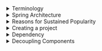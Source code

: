 <details>
<summary>Terminology</summary>

Learn the different terms used in the world of Spring.

The following topics are covered:
- Beans
- Autowiring
- Dependency injection
- Inversion of Control
- IoC container
- Bean factory
- Application context

### Beans

Beans are the objects of classes that are managed by Spring. Traditionally, objects used to create their own dependencies, but Spring manages all the dependencies of an object and instantiates the object after injecting the required dependencies. The `@Component` annotation is the most common method of defining beans.

```java
@Component
public class Vehicle {

}
```

### Autowiring

The process of identifying a dependency, looking for a match, and then populating the dependency is called autowiring. The `@Autowired` annotation tells Spring to find and inject a collaborating bean into another. If more than one bean of the same type is available, Spring throws an error. In the following scenario, two beans of type `Operator` are detected by Spring:

```java
@Component
class Arithmetic() {
    @Autowired
    private Operator operator;
    //...
}

@Component
class Addition implements Operator {

}

@Component
class Subtraction implements Operator {

}
```

Spring will not know which bean to inject in the `Arithmetic` bean unless the developer explicitly specifies it.

### Dependency injection

Dependency injection is the process by which Spring looks up the beans that are needed for a particular bean to function and injects them as a dependency. Spring can perform dependency injection by using a **constructor** or by using a **setter method**.

### Inversion of Control

Traditionally, the class which needed the dependency created an instance of the dependency. The class decided when to create the dependency and how to create it. For example, `Engine` class is a dependency of `Vehicle` class, which creates its object:

```java
class Vehicle {
    private Engine engine = new Engine();
    //...
}
```

Spring takes this responsibility from the class and creates the object itself. The developer simply mentions the dependency and the framework takes care of the rest.

```java
class Vehicle {
    private Engine engine;
    //...
}
```

Thus, control moves from the component that needs the dependency to the framework. The framework takes the responsibility for finding out the dependencies of a component, ensuring their availability and injecting them in the component. This process is called **Inversion of Control**.

![01.png](img/01.png)

### IoC container

An **IoC container** is a framework that provides the **Inversion of Control** functionality.

The IoC container manages the beans. For the above-mentioned example, it creates an instance of the `Engine` class, then creates an instance of `Vehicle` class, and then injects the `Engine` object as a dependency into the `Vehicle` object.

```java
class Vehicle {
    private Engine engine;
    //...   
}
```

**IoC container** is a generic term. It is not framework-specific. Spring offers two implementations of the **IoC container**:
1. Bean factory
2. Application context

![02.png](img/02.png)

Both of them are interfaces that have different implementations available. Application context is the typical IoC container in the context of Spring. Spring recommends using it unless there is a memory concern, like in a mobile device. If available memory is low, bean factory should be used.

### Bean factory

The basic version of the Spring IoC container is **bean factory**. It is the legacy IoC container and provides basic management for beans and wiring of dependencies. In Spring, bean factory still exists to provide backward compatibility.

### Application context

**Application context** adds more features to the bean factory that are typically needed by an enterprise application. It is the most important part of the Spring framework. All the core logic of Spring happens here. It includes basic management of beans and wiring of dependencies as provided by the bean factory. Additional features in application context include **Spring AOP** features, **internationalization**, **web application context**, etc.

</details>


<details>
<summary>Spring Architecture</summary>

Discussion of the modular architecture of Spring and popular Spring projects.

The following topics are covered:
- Spring modules
  - Data access / integration
  - Web (MVC / remoting)
  - Test
  - AOP
- Spring projects

Spring is not one big framework. It is broken down into modules. This can be seen in the Maven Dependencies folder, where there are a lot of JAR files instead of just one big JAR.

![03.png](img/03.png)

Spring is built in a modular way and this enables some modules to be used without using the whole framework. It also makes integration with other frameworks easy. The developer can choose which module to use and discard ones that are not required.

### Spring modules

The modules of Spring architecture, grouped together in layers, are shown below:

![04.png](img/04.png)

The Core Container contains the following modules: **Beans**, **Core**, **Context**, and **Spring Expression Language (SpEL)**. These modules provide fundamental functionality of the Spring framework, like **Inversion of Control (IoC)**, **dependency injection**, **internationalization** as well as support for querying the object at run time.

### Data access / integration

Spring has very good integration with data and integration layers, and provides support to interact with databases. It contains modules like **JDBC**, **ORM**, **OXM**, **JMS**, and **Transactions**.
- The JDBC (Java Database Connectivity) module allows the data layer to interact with databases to get data or store data, or to interact with other systems without the need of cumbersome JDBC coding. Spring JDBC is very straightforward as compared to plain JDBC and makes the code very short.
- The ORM (Object Relational Mapping) module provides support to integrate with ORM frameworks including Hibernate and JPA.
- The JMS (Java Messaging Service) module talks to other applications through the queue to produce and consume messages.
- The OXM (object-XML mapping) module makes the object-to-XML transformation easy by providing useful features.
- The transaction management module provides support for successful rollback in case a transaction fails.

### Web (MVC / remoting)

It contains the **Web**, **Servlets**, **Portlets**, and **Sockets** modules to support the creation of a web application. Spring offers a web framework of its own called **Spring MVC**.

### Test

The **Test** module handles the cross-cutting concern of unit testing. The **Spring Test** framework supports testing with **JUnit**, **TestNG**, as well as creating mock objects for testing the code in isolation.

### AOP

The **AOP** module provides **Aspect Oriented Programming** functionality like **method interception** and **pointcuts** as well as **security** and **logging** features. Spring has its own module called **Spring AOP** that offers basic, aspect-oriented programming functionality. Advanced AOP functionality can be implemented through integration with **AspectJ**. AOP features cross-cutting concerns from business logic.

### Spring projects

Spring also provides solutions to different enterprise application problems through **Spring projects**. Some of them are discussed below:

![05.png](img/05.png)

**Spring Boot** is used to develop microservices. It makes developing applications easy through features like startup projects, auto configuration, and actuator. Spring Boot has gained massive popularity since it was first released in 2014.

**Spring Cloud** allows the development of cloud native applications that can be dynamically configured and deployed. It provides functionality for handling common patterns in distributed systems.

**Spring Data** provides consistent access to SQL and NoSQL databases.

**Spring Integration** implements the patterns outlined by the book Enterprise Application Integration Patterns. It allows enterprise applications to be connected easily through messaging and declarative adapters.

**Spring Batch** provides functionality to handle large volumes of data like ability to restart, ability to read from and write to different systems, chunk processing, parallel processing, and transaction management.

**Spring Security** provides security solutions for different applications be it a web application or a REST service. It also provides authentication and authorization features.

**Spring Session** manages session information and makes it easier to share session data between services in the cloud regardless of the platform/container. It also supports multiple sessions in a single browser instance.

**Spring Mobile** offers device detection and progressive rendering options that make mobile web application development easy.

**Spring Android** facilitates the development of Android applications.

</details>


<details>
<summary>Reasons for Sustained Popularity</summary>

Discussion of some factors of Spring that led to its widespread adoption and sustained popularity.

The following topics are covered:
- Flexibility and integration with other frameworks
- Removes plumbing code
- Promotes testable code
- Staying up-to-date

### Flexibility and integration with other frameworks

Spring has a very flexible architecture. Spring modules are not dependent on one another and offer a developer the freedom to pick and choose according to the requirements of the application. Spring projects are designed with very specific purposes in mind.

Spring offers integration with a large number of frameworks. For example, even though Spring offers its own MVC framework, SpringMVC, it also offers integration with other MVC frameworks. Using Spring does not decrease the developer's options.

### Removes plumbing code

Plumbing code not only makes programming longer but also reduces the readability of code. For example, in JDBC programming, a lot of code is required for simple functionality. Connection establishment and exception handling span many lines of code.

Spring removes plumbing code and lets the programmer focus on the application logic. The amount of code written in Spring is negligible. No exception handling code is required because Spring makes all its exceptions unchecked.

### Promotes testable code

Spring framework enables writing testable code. It offers good integration with JUnit and Mockito frameworks, which lets us write unit tests quickly and easily. The core feature of Spring is dependency injection and if it is used properly, writing unit tests for the code becomes very easy.

### Staying up-to-date

Spring is able to stay current and adapt to changes in development. For example, microservices and cloud services have evolved in the last decade. Spring has come up with projects to keep up with the trend, like Spring Boot, which helps with designing microservices.

</details>


<details>
<summary>Creating a project</summary>

There are different ways of creating a Spring project:
1. Follow the **Spring Initializr** instructions: https://start.spring.io/
   - Select the dependencies and create a basic project structure with a **Maven** or **Gradle** build specification. This project is available for download in the form of a zip file to be used in a variety of IDEs like **Eclipse**, **IntelliJ**, etc.
2. Use the **Spring Initializr** plugin for IntelliJ.
3. If using **Maven** for dependency management and you know the dependencies your project will need: <a href="https://search.maven.org/">Search **Maven Central**</a> for the dependencies your project requires. 
4. Refer to the `pom.xml` of this project and copy any dependencies your project requires.

The highlight of Spring Boot is its auto-configuration feature whereby it automatically includes all the dependencies of a project based on property files and JAR classpaths. Spring Boot is basically the Spring framework along with embedded servers. Spring Boot removes the need for XML configuration.

![06.png](img/06.png)

<blockquote>Note: Given the simplicity and ease that Spring Boot provides, we will use it to create our first Spring project.</blockquote>

This project will use a **Maven** build configuration, with **Spring Boot v2.4.3** at the time of this writing.

Any version which is greater than **Spring Boot 2.0** should work for the examples in this project. It is better to avoid `SNAPSHOT` versions as they are alpha or beta versions.

Specify a **GroupId** and **ArtifactId** for the project. This project used the IntelliJ IDE's **New Project** prompts to create these.

![07.png](img/07.png)

Spring Initializr, by default, creates Spring as one of the dependencies of the project, so we do not need to explicitly specify any dependency. Later in this course, we will create projects with dependencies like **Web**, **AOP**, **JDBC**, **JPA**, etc.

![08.png](img/08.png)

When the **Generate** button on the form is clicked, the Initializer creates a zip file that is downloaded by the browser. Unzip this file and place it in a folder on the hard drive.

To import this project in Eclipse, choose **File => Import => Existing Maven Projects**. Search for **Maven** in the search bar if the option isn't visible. Browse to the folder on the hard drive where the unzipped Spring Boot project is placed. The `pom.xml` file can be seen. Select the file and click **Finish** to import the project.

![09.png](img/09.png)

All the dependencies needed to set up the project will be downloaded via the IDE. When the import process finishes, the following hierarchy can be seen:
- `src/main/java` where the Java code will be written. Right now, it contains the project file `<YourAppName>Application.java`
- `src/main/resources` where the application properties are written.
- `src/test/java` where the tests will be written.

![10.png](img/10.png)

The `pom.xml` file contains the project metadata information and lists the dependencies.

If using **Eclipse**, The Maven Dependencies folder contains the jar files of all the dependencies. If you used Initializr, Spring may have automatically added the dependencies `spring-boot-starter`, `spring-context`, `spring-beans`, and `spring-core`, among other dependencies.

![11.png](img/11.png)

When the project dependencies are finished downloading, they can be found in the **External Libraries** folder, if using **IntelliJ**.

The `org.squidmin` package contains the main application, `Application.java`, which contains the `main` method. The `main` method of the `Application` class can be used to execute the Spring Boot application.

In IntelliJ, an easy way to run the main application is to right-click on the `Application.java` file in the **Project View** and select **Run 'Application.main()'**.

![12.png](img/12.png)

This will launch a simple *Spring context*. The program successfully runs and prints some text on the console.

![13.png](img/13.png)

</details>


<details>
<summary>Dependency</summary>

This section discusses the concept of dependency by setting up a simple example using a Spring Boot application.

The following topics are covered:
- Tight coupling

In this section, we will build a movie recommender system and add some logic to it.

A recommender system is a system that filters some entities based on the user's history. Recommender systems also rank these items based on user preferences. The system works by taking an input and then finding items similar to that input.

In this section, we will write the basic code for a movie recommender application. The application will take a movie and recommend other movies similar to it. There are various ways in which recommendations can be found. One method is content-based filtering in which item-to-item similarity is used as a basis for finding matches. So, for a movie like Finding Dory, the system will find movies of the same genre, like Happy Feet, Ice Age, Shark Tale, etc.

![14.png](img/14.png)

1. We will create sub-packages inside the `org.squidmin.basics.movierecommendersystem` package to keep the files for every section separate. This is an optional step. Right-click on the base package, mouse-hover **New =>**, and select **Package**. Then provide the name as `section1` and press **Enter** to create the sub-package.

![15.png](img/15.png)

![16.png](img/16.png)

![17.png](img/17.png)

The package for each section contains the `MovieRecommenderSystemApplication` class containing the main method. This file can simply be copied from the `org.squidmin.basics.movierecommendersystem` package to the newly created package.

![18.png](img/18.png)

2. We will create a class named `RecommenderImplementation` in the section1 sub-package.

![19.png](img/19.png)

![20.png](img/20.png)

The `RecommenderImplementation` class will have a method called `recommendMovies()`, which will find similar movies using a content-based filter and then return the results.

The `recommendMovies()` method takes a movie as input so the input parameter is of type String and returns a list of similar movies. Hence, the return type is String[]. Inside the method, we will use a filter to find similar movies and return the results.

```java
public class RecommenderImplementation {
    public String[] recommendMovies (String movie) {
        return new String[] {"M1", "M2", "M3"};
    }
}
```

We need to hard code the results returned by this method to avoid compile-time errors. The hard coded results will be removed in **step 5**.

Now, we will write the logic of the `recommendMovies()` method in the `RecommenderImplementation` class. As mentioned earlier, we will use a technique called content-based filtering to find movie recommendations. We can implement this technique as a separate class to keep the `recommendMovies()` method independent of the filter implementation.

We will create a new class `ContentBasedFilter` that has a method `getRecommendations()` implementing the logic of the content-based filter. The method returns a list of movies that are relevant to the input, taking into account the user's watch history as well as movies that are similar to the input. We will not make it complex at this step and ignore input arguments like the number of movies to recommend, user's watch history, and the user-movie matrix of ratings.

Our method will have just one input parameter, the movie name, of `String` type. All the steps in finding the relevant movies are performed in this method.

<blockquote>We have hardcoded the results. The <code>getRecommendations()</code> method returns three movies similar to the movie, “<i>Finding Dory</i>”.</blockquote>

```java
public class ContentBasedFilter {
    public String[] getRecommendations(String movie) {
        // TODO: Logic of content based filter
        return new String[] {"Happy Feet", "Ice Age", "Shark Tale"};
    }
}
```

Now, we can use an object of the `ContentBasedFilter` class in the `RecommenderImplementation` class as follows:

Since the `getRecommendations()` method is returning a `String[]`, we can remove our hard-coded results and replace them with the actual ones returned by the method.

In the `MovieRecommenderSystemApplication` class, we will create an object of the `RecommenderImplementation` class and use it to find movie recommendations for the movie, *Finding Dory*, as follows:

```java
import java.util.Arrays;

public class MovieRecommenderSystemApplication {
    public static void main(String[] args) {
        RecommenderImplementation recommender = new RecommenderImplementation();    
        String[] result = recommender.recommendMovies("Finding Dory");
        System.out.println(Arrays.toString(result));
    }
}
```

To make the output readable, we use the `toString()` method after importing `java.util.Arrays`.

The code in the widget below, when executed, returns a list of movies hard-coded in the `ContentBasedFilter` class.

### `MovieRecommenderSystem.java`

```java
package org.squidmin.basics.movierecommendersystem.section1;

import java.util.Arrays;

import org.springframework.boot.SpringApplication;
import org.springframework.boot.autoconfigure.SpringBootApplication;


@SpringBootApplication
public class MovieRecommenderSystemApplication {

	public static void main(String[] args) {
		
		//SpringApplication.run(MovieRecommenderSystemApplication.class, args);

		// Create an instance of the RecommenderImplementation class.
		RecommenderImplementation recommender = new RecommenderImplementation();	
		
		// Call the recommendMovies() method to get recommendations.
		String[] result = recommender.recommendMovies("Finding Dory");
		
		// Display the results.
		System.out.println(Arrays.toString(result));

	}

}
```

### `RecommenderImplementation.java`

```java
package org.squidmin.basics.movierecommendersystem.section1;

public class RecommenderImplementation {

	public String [] recommendMovies (String movie) {
		
		// Use content based filter to find similar movies.
		
		ContentBasedFilter filter = new ContentBasedFilter();
		String[] results = filter.getRecommendations(movie);
	
		// Return the results.
        //return new String[] {"M1", "M2", "M3"};
		return results;
	}

}
```

### `ContentBasedFilter.java`

```java
package org.squidmin.basics.movierecommendersystem.section1;

public class ContentBasedFilter {
	public String[] getRecommendations(String movie) {
		
		//implement logic of content based filter
		
		//return movie recommendations
		return new String[] {"Happy Feet", "Ice Age", "Shark Tale"};
	}
}
```

#### Output

```
[Happy Feet, Ice Age, Shark Tale]
```

### Tight coupling

As can be seen, the `ContentBasedFilter` class is a dependency of the `RecommenderImplementation` class. The `RecommenderImplementation` class needs an object of the `ContentBasedFilter` class to perform its task. This is an example of tight coupling.

![21.png](img/21.png)

If we want to use another filter in place of the content-based filter, we will need to change the code in the `RecommenderImplementation` class.

Consider a scenario where we want to use one type of filter in one situation and another type of filter in another situation. Tight coupling makes this difficult to achieve.

In the simple example above, we created two classes which work together, thus creating a dependency. In a typical enterprise application, there are a large number of objects which work together to provide some end result to the user. This results in a lot of dependencies. Spring is a dependency injection framework that makes the process of managing these dependencies easy.

</details>


<details>
<summary>Decoupling Components</summary>

Discussion of changing tightly coupled code to be loosely coupled.

The following topics are covered:
- Filter interface
- Loose coupling

Right now, the `RecommenderImplementation` class is hard coded to use the `ContentBasedFilter` class. If we need to change the way our application recommends movies, we will need to change the code of the `RecommenderImplementation` class.

Say we want to switch from the `ContentBased` filter to `Collaborative` filter and take into account the preferences of users having a similar watch history.

<figure>
<img src="img/22.png" />
<figcaption align="center"><b>Collaborative filtering</b></figcaption>
</figure>

1. We've created a subpackage called **section2** inside the `org.squidmin.basics.movierecommendersystem` package for the code example shown in this lesson.<br/><br/>The package contains the `MovieRecommenderSystemApplication.java`, `RecommenderImplementation.java`, and `ContentBasedFilter.java` files from the previous lesson.
   <br/><br/>
2. Changing the type of filter from **content based** to **collaborative** would call for a change in the code of the `RecommenderImplementation` class.<br/><br/>First, let's create a class `CollaborativeFilter`, which, like the `ContentBasedFilter` class, has one method `getRecommendations()` as follows:

```java
public class CollaborativeFilter {
    public String[] getRecommendations(String movie) {
        // TODO: Logic of collaborative filter
        return new String[] { };
     }
 }
```

This method recommends a list of movies for “*Finding Dory*” based on the logic of the `CollaborativeFilter` class.

3. If we want to switch to the new filter created in the previous step, we will have to change the code in the `RecommenderImplementation` class as follows:

```java
public class RecommenderImplementation {
    public String[] recommendMovies(String movie) {
        CollaborativeFilter filter = new CollaborativeFilter();
        String[] results = filter.getRecommendations("Finding Dory");
        return results;
    }
}
```

Here, we have created an object of the `CollaborativeFilter` class instead of the `ContentBasedFilter` class. Every time we want to change the filter implementation, we will have to change the code in the `recommendMovies()` method.

### Filter interface

One way to make the code loosely coupled is by using an interface called `Filter`. An interface contains abstract methods whose implementation is left to the classes using it.

The `Filter` interface will have only one method definition.

```java
public interface Filter {
    public String[] getRecommendations(String movie);
}
```

Both `ContentBasedFilter` and `CollaborativeFilter` now implement the `Filter` interface.

```java
public class ContentBasedFilter implements Filter {
    //...
}
```

```java
public class CollaborativeFilter implements Filter {
    //...
}
```

### Loose coupling

Loose coupling can be achieved by making the `RecommenderImplementation` class use the interface instead of one of its implementations. We will create a constructor for the `RecommenderImplementation` class to initialize the `Filter`.

```java
public class RecommenderImplementation {

    // Use the Filter interface to select the filter.
    private Filter filter;
            
    public RecommenderImplementation(Filter filter) {
        super();
        this.filter = filter;
    }

    // Use a filter to find recommendations.
    public String [] recommendMovies (String movie) {
        //...
    }
    
}
```

The method `getRecommendations()` now belongs to the interface. To check which implementation of the interface is being used to get movie recommendations, we can print the name of the filter as follows:

```java
public class RecommenderImplementation {
    // Use the Filter interface to select the filter.
    private Filter filter;

    public RecommenderImplementation(Filter filter) {
        super();
        this.filter = filter;
    }
    
    public String[] recommendMovies(String movie) {
        // Print the name of interface implementation being used.
        System.out.println("Name of the filter in use: " + filter + "\n");

        String[] results = filter.getRecommendations("Finding Dory");

        return results;
    }
}
```

By using the interface instead of an actual implementation, we can dynamically choose which algorithm to use. Our code has now become loosely coupled. In the `MovieRecommenderSystemApplication` file, when we create a `RecommenderImplementation` object, we can pass the name of the filter to use:

#### `MovieRecommenderSystem.java`

```java
package org.squidmin.basics.movierecommendersystem.section2;

import java.util.Arrays;

import org.springframework.boot.SpringApplication;
import org.springframework.boot.autoconfigure.SpringBootApplication;

@SpringBootApplication
public class MovieRecommenderSystemApplication {

	public static void main(String[] args) {

		// Passing the name of the filter as a constructor argument.
		RecommenderImplementation recommender = new RecommenderImplementation(new ContentBasedFilter());	
		
		// Call recommendMovies() method to get recommendations.
		String[] result = recommender.recommendMovies("Finding Dory");
		
		// Display results.
		System.out.println(Arrays.toString(result));

	}

}
```

#### `CollaborativeFilter.java`

```java
package org.squidmin.basics.movierecommendersystem.section2;

public class CollaborativeFilter implements Filter {
	public String[] getRecommendations(String movie) {
		// TODO: Logic of content based filter
		return new String[] {"Finding Nemo", "Ice Age", "Toy Story"};
	}
}
```

#### `ContentBasedFilter.java`

```java
package org.squidmin.basics.movierecommendersystem.section2;

public class ContentBasedFilter implements Filter {

	public String[] getRecommendations(String movie) {
		
		// TODO: Implement the logic of the content based filter.
		
		// Return movie recommendations.
		return new String[] {"Happy Feet", "Ice Age", "Shark Tale"};
	}

}
```

#### `RecommenderImplementation.java`

```java
package org.squidmin.basics.movierecommendersystem.section2;

public class RecommenderImplementation {

	// Use the Filter interface to select filter.
	private Filter filter;
			
	public RecommenderImplementation(Filter filter) {
		super();
		this.filter = filter;
	}

	// Use a filter to find recommendations.
	public String[] recommendMovies(String movie) {
		// Print the name of the interface implementation being used.
		System.out.println("Name of the filter in use: " + filter + "\n");

		String[] results = filter.getRecommendations("Finding Dory");
	
		return results;
	}

}
```

#### `Filter.java`

```java
package org.squidmin.basics.movierecommendersystem.section2;

public interface Filter {
	public String[] getRecommendations(String movie);
}
```

Let's now change the code to use the `CollaborativeFilter` and see the output change.

In this section we made the `RecommenderImplementation` class independent of the filter implementation. The `RecommenderImplementation` now calls methods of the `Filter` interface.

![23.png](img/23.png)

Now `Filter` is a dependency of `RecommenderImplementation`. We still have to create an object of `RecommenderImplementation` and an object of `Filter` and pass the objects to the constructor.

</details>